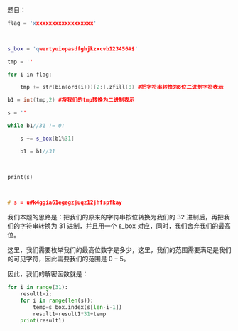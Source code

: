 题目：
```cpp
flag = 'xxxxxxxxxxxxxxxxxxx'

  

s_box = 'qwertyuiopasdfghjkzxcvb123456#$'

tmp = ''

for i in flag:

    tmp += str(bin(ord(i)))[2:].zfill(8) #把字符串转换为8位二进制字符表示

b1 = int(tmp,2) #将我们的tmp转换为二进制表示

s = ''

while b1//31 != 0:

    s += s_box[b1%31]

    b1 = b1//31

  

print(s)

  

# s = u#k4ggia61egegzjuqz12jhfspfkay
```

我们本题的思路是：把我们的原来的字符串按位转换为我们的 32 进制后，再把我们的字符串转换为 31 进制，并且用一个 s_box 对应，同时，我们舍弃我们的最高位。

这里，我们需要枚举我们的最高位数字是多少，这里，我们的范围需要满足是我们的可见字符，因此需要我们的范围是 $0-5$。

因此，我们的解密函数就是：
```python
for i in range(31):
	result1=i;
	for i in range(len(s)):
		temp=s_box.index(s[len-i-1])
		result1=result1*31+temp
	print(result1)
```

